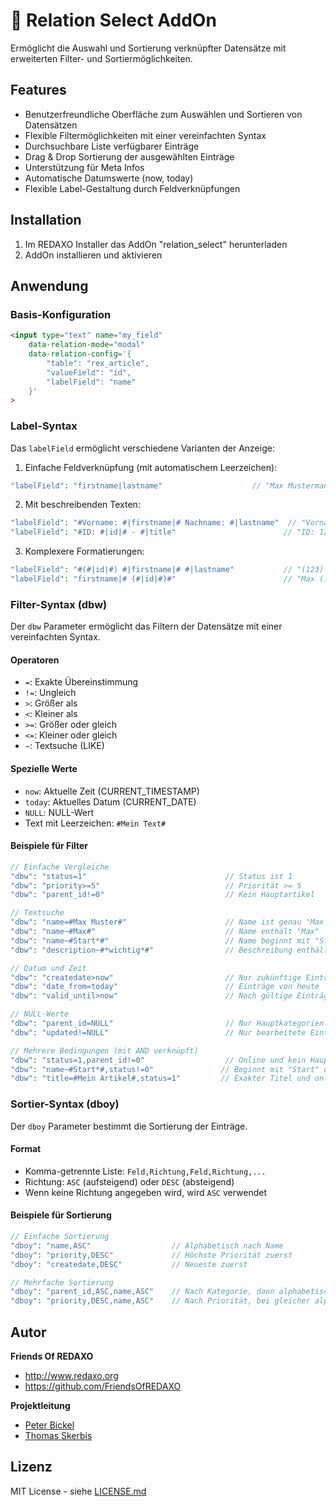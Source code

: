 # 🐣 Relation Select AddOn

Ermöglicht die Auswahl und Sortierung verknüpfter Datensätze mit erweiterten Filter- und Sortiermöglichkeiten.

## Features

- Benutzerfreundliche Oberfläche zum Auswählen und Sortieren von Datensätzen
- Flexible Filtermöglichkeiten mit einer vereinfachten Syntax
- Durchsuchbare Liste verfügbarer Einträge
- Drag & Drop Sortierung der ausgewählten Einträge
- Unterstützung für Meta Infos
- Automatische Datumswerte (now, today)
- Flexible Label-Gestaltung durch Feldverknüpfungen

## Installation

1. Im REDAXO Installer das AddOn "relation_select" herunterladen
2. AddOn installieren und aktivieren

## Anwendung

### Basis-Konfiguration
```html
<input type="text" name="my_field" 
    data-relation-mode="modal" 
    data-relation-config='{
        "table": "rex_article",
        "valueField": "id",
        "labelField": "name"
    }'
>
```

### Label-Syntax

Das `labelField` ermöglicht verschiedene Varianten der Anzeige:

1. Einfache Feldverknüpfung (mit automatischem Leerzeichen):
```php
"labelField": "firstname|lastname"                    // "Max Mustermann"
```

2. Mit beschreibenden Texten:
```php
"labelField": "#Vorname: #|firstname|# Nachname: #|lastname"  // "Vorname: Max Nachname: Mustermann"
"labelField": "#ID: #|id|# - #|title"                        // "ID: 123 - Mein Artikel"
```

3. Komplexere Formatierungen:
```php
"labelField": "#(#|id|#) #|firstname|# #|lastname"           // "(123) Max Mustermann"
"labelField": "firstname|# (#|id|#)#"                        // "Max (123)"
```

### Filter-Syntax (dbw)

Der `dbw` Parameter ermöglicht das Filtern der Datensätze mit einer vereinfachten Syntax.

#### Operatoren

- `=`: Exakte Übereinstimmung
- `!=`: Ungleich
- `>`: Größer als
- `<`: Kleiner als
- `>=`: Größer oder gleich
- `<=`: Kleiner oder gleich
- `~`: Textsuche (LIKE)

#### Spezielle Werte

- `now`: Aktuelle Zeit (CURRENT_TIMESTAMP)
- `today`: Aktuelles Datum (CURRENT_DATE)
- `NULL`: NULL-Wert
- Text mit Leerzeichen: `#Mein Text#`

#### Beispiele für Filter

```php
// Einfache Vergleiche
"dbw": "status=1"                               // Status ist 1
"dbw": "priority>=5"                            // Priorität >= 5
"dbw": "parent_id!=0"                           // Kein Hauptartikel

// Textsuche
"dbw": "name=#Max Muster#"                      // Name ist genau "Max Muster"
"dbw": "name~#Max#"                             // Name enthält "Max"
"dbw": "name~#Start*#"                          // Name beginnt mit "Start"
"dbw": "description~#*wichtig*#"                // Beschreibung enthält "wichtig"

// Datum und Zeit
"dbw": "createdate>now"                         // Nur zukünftige Einträge
"dbw": "date_from=today"                        // Einträge von heute
"dbw": "valid_until>now"                        // Noch gültige Einträge

// NULL-Werte
"dbw": "parent_id=NULL"                         // Nur Hauptkategorien
"dbw": "updated!=NULL"                          // Nur bearbeitete Einträge

// Mehrere Bedingungen (mit AND verknüpft)
"dbw": "status=1,parent_id!=0"                  // Online und kein Hauptartikel
"dbw": "name~#Start*#,status!=0"               // Beginnt mit "Start" und online
"dbw": "title=#Mein Artikel#,status=1"         // Exakter Titel und online
```

### Sortier-Syntax (dboy)

Der `dboy` Parameter bestimmt die Sortierung der Einträge.

#### Format
- Komma-getrennte Liste: `Feld,Richtung,Feld,Richtung,...`
- Richtung: `ASC` (aufsteigend) oder `DESC` (absteigend)
- Wenn keine Richtung angegeben wird, wird `ASC` verwendet

#### Beispiele für Sortierung

```php
// Einfache Sortierung
"dboy": "name,ASC"                  // Alphabetisch nach Name
"dboy": "priority,DESC"             // Höchste Priorität zuerst
"dboy": "createdate,DESC"           // Neueste zuerst

// Mehrfache Sortierung
"dboy": "parent_id,ASC,name,ASC"    // Nach Kategorie, dann alphabetisch
"dboy": "priority,DESC,name,ASC"    // Nach Priorität, bei gleicher alphabetisch
```


## Autor

**Friends Of REDAXO**

* http://www.redaxo.org
* https://github.com/FriendsOfREDAXO

**Projektleitung**

- [Peter Bickel](https://github.com/polarpixel)
- [Thomas Skerbis](https://github.com/skerbis)

## Lizenz

MIT License - siehe [LICENSE.md](LICENSE.md)

